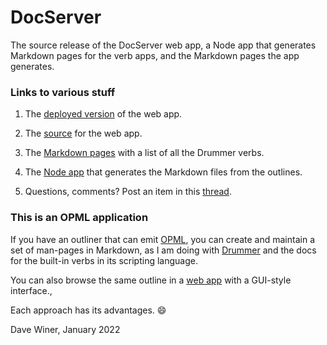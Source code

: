 # DocServer

The source release of the DocServer web app, a Node app that generates Markdown pages for the verb apps, and the Markdown pages the app generates.

### Links to various stuff

1. The <a href="http://docserver.scripting.com/">deployed version</a> of the web app.

4. The <a href="https://github.com/scripting/docServer/tree/main/webapp">source</a> for the web app. 

2. The <a href="https://github.com/scripting/docServer/tree/main/docs">Markdown pages</a> with a list of all the Drummer verbs.

3. The <a href="https://github.com/scripting/docServer/tree/main/markdownapp">Node app</a> that generates the Markdown files from the outlines. 

5. Questions, comments? Post an item in this <a href="https://github.com/scripting/drummerSupport/issues/148">thread</a>. 

### This is an OPML application

If you have an outliner that can emit <a href="http://opml.org/">OPML</a>, you can create and maintain a set of man-pages in Markdown, as I am doing with <a href="http://drummer.scripting.com/">Drummer</a> and the docs for the built-in verbs in its scripting language. 

You can also browse the same outline in a <a href="http://docserver.scripting.com/">web app</a> with a GUI-style interface., 

Each approach has its advantages. :smile:

Dave Winer, January 2022

